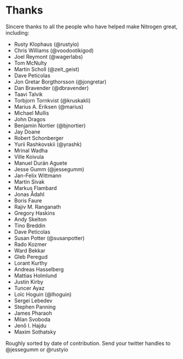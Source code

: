 # Thanks

Sincere thanks to all the people who have helped make Nitrogen great, including:

+ Rusty Klophaus (@rustyio)
+ Chris Williams (@voodootikigod)
+ Joel Reymont (@wagerlabs)
+ Tom McNulty
+ Martin Scholl (@zeit\_geist)
+ Dave Peticolas
+ Jon Gretar Borgthorsson (@jongretar)
+ Dan Bravender (@dbravender)
+ Taavi Talvik
+ Torbjorn Tornkvist (@kruskakli)
+ Marius A. Eriksen (@marius)
+ Michael Mullis
+ John Dragos
+ Benjamin Nortier (@bjnortier)
+ Jay Doane
+ Robert Schonberger
+ Yurii Rashkovskii (@yrashk)
+ Mrinal Wadha
+ Ville Koivula
+ Manuel Durán Aguete
+ Jesse Gumm (@jessegumm)
+ Jan-Felix Wittmann
+ Martin Sivak
+ Markus Flambard
+ Jonas Ådahl
+ Boris Faure
+ Rajiv M. Ranganath
+ Gregory Haskins
+ Andy Skelton
+ Tino Breddin
+ Dave Peticolas
+ Susan Potter (@susanpotter)
+ Rado Kozmer
+ Ward Bekkar
+ Gleb Peregud
+ Lorant Kurthy
+ Andreas Hasselberg
+ Mattias Holmlund
+ Justin Kirby
+ Tuncer Ayaz
+ Loïc Hoguin (@lhoguin)
+ Sergei Lebedev
+ Stephen Panning
+ James Pharaoh
+ Milan Svoboda
+ Jenő I. Hajdu
+ Maxim Sothatsky

Roughly sorted by date of contribution. Send your twitter handles to @jessegumm or @rustyio
